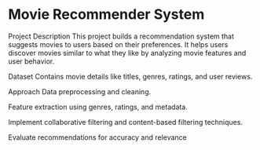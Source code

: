 # Movie Recommender System
Project Description
This project builds a recommendation system that suggests movies to users based on their preferences. It helps users discover movies similar to what they like by analyzing movie features and user behavior.

Dataset
Contains movie details like titles, genres, ratings, and user reviews.

Approach
Data preprocessing and cleaning.

Feature extraction using genres, ratings, and metadata.

Implement collaborative filtering and content-based filtering techniques.

Evaluate recommendations for accuracy and relevance
